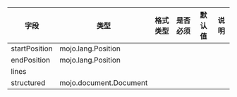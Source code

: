 | 字段 | 类型 | 格式类型 | 是否必须 | 默认值 | 说明 |
|---|---|---|---|---|---|
| startPosition | mojo.lang.Position |  |  |  |
| endPosition | mojo.lang.Position |  |  |  |
| lines |  |  |  |  |
| structured | mojo.document.Document |  |  |  |
